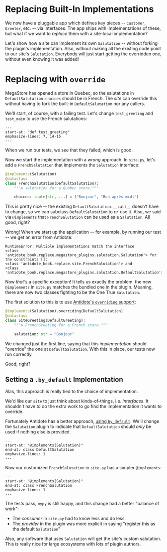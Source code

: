 # Replacing Built-In Implementations

We now have a pluggable app which defines key pieces -- `Customer`, `Greeter`, etc. -- via interfaces.
The app ships with implementations of these, but what if we want to _replace_ them with a site-local implementation?

Let's show how a site can implement its own `Salutation` -- without forking the plugin's implementation.
Also, without making all the existing code point to our site's `Salutation`.
Everybody will just start getting the overridden one, without even knowing it was added!

# Replacing with `override`

MegaStore has opened a store in Quebec, so the salutations in `DefaultSalutation.choices` should be in French.
The _site_ can override this without having to fork the built-in `DefaultSalutation` nor any callers.

We'll start, of course, with a failing test.
Let's change `test_greeting` and `test_main` to use the French salutations:

```{literalinclude} ../../tests/test_replace.py
---
start-at: "def test_greeting"
emphasize-lines: 7, 14-15
---
```

When we run our tests, we see that they failed, which is good.

Now we start the implementation with a _wrong_ approach.
In `site.py`, let's add a `FrenchSalutation` that implements the `Salutation` interface:

```python
@implements(Salutation)
@dataclass
class FrenchSalutation(DefaultSalutation):
    """A salutation for a Quebec store."""

    choices: tuple[str, ...] = ("Bonjour", "Bon après-midi")
```

This is pretty nice -- the existing `DefaultSalutation.__call__` doesn't have to change, so we can subclass `DefaultSalutation` to re-use it.
Also, we said via `@implements` that `FrenchSalutation` can be used as a `Salutation`.
All good, right?

Wrong!
When we start up the application -- for example, by running our test -- we get an error from Antidote:

```
RuntimeError: Multiple implementations match the interface
<class 'antidote_book.replace.megastore_plugins.salutation.Salutation'> for the constraints []:
<class 'antidote_book.replace.site.FrenchSalutation'> and
<class 'antidote_book.replace.megastore_plugins.salutation.DefaultSalutation'>
```

Now _that's_ a specific exception!
It tells us exactly the problem: the new `@implements` in `site.py` matches the bundled one in the plugin.
Meaning, there are now two classes fighting to be the One True `Salutation`.

The first solution to this is to use [Antidote's `overriding` support](https://antidote.readthedocs.io/en/stable/recipes/interface.html#overriding):

```python
@implements(Salutation).overriding(DefaultSalutation)
@dataclass
class SiteGreeting(DefaultGreeting):
    """A FrenchGreeting for a French store."""

    salutation: str = "Bonjour"
```

We changed just the first line, saying that this _implementation_ should "override" the one at `DefaultSalutation`.
With this in place, our tests now run correctly.

Good, right?

## Setting a `.by_default` Implementation

Alas, this approach is really tied to the choice of implementation.

We'd like our `site` to just think about kinds-of-things, i.e. _interfaces_.
It shouldn't have to do the extra work to go find the implementation it wants to override.

Fortunately Antidote has a better approach, [using `by_default`](https://antidote.readthedocs.io/en/stable/recipes/interface.html#default).
We'll change the `Salutation` plugin to indicate that `DefaultSalutation` should _only_ be used if nothing else is provided.

```{literalinclude} ../../src/antidote_book/replace/megastore_plugins/salutation.py
---
start-at: "@implements(Salutation)"
end-at: class DefaultSalutation
emphasize-lines: 1
---
```

Now our customized `FrenchSalutation` in `site.py` has a simpler `@implements`:

```{literalinclude} ../../src/antidote_book/replace/site.py
---
start-at: "@implements(Salutation)"
end-at: class FrenchSalutation
emphasize-lines: 1
---
```

The tests pass, `mypy` is still happy, and this change had a better "balance of work":

- The _consumer_ in `site.py` had to know less and do less
- The _provider_ in the plugin was more explicit in saying "register this as the default `Salutation`"

Also, any software that uses `Salutation` will get the site's custom salutation.
This is really nice for large ecosystems with lots of plugin authors.
